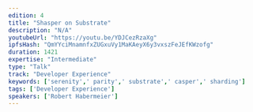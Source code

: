 ```yaml
---
edition: 4
title: "Shasper on Substrate"
description: "N/A"
youtubeUrl: "https://youtu.be/YDJCezRzaXg"
ipfsHash: "QmYYciMnamnfxZUGxuVy1MaKAeyX6y3vxszFeJEfKWzofg"
duration: 1421
expertise: "Intermediate"
type: "Talk"
track: "Developer Experience"
keywords: ['serenity',' parity',' substrate',' casper',' sharding']
tags: ['Developer Experience']
speakers: ['Robert Habermeier']
---
```

